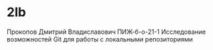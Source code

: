 # 2lb
Прокопов Дмитрий Владиславович
ПИЖ-б-о-21-1
Исследование возможностей Git для работы с локальными репозиториями